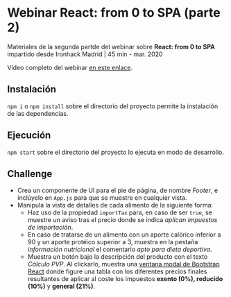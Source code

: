 # Webinar React: from 0 to SPA (parte 2)

Materiales de la segunda partde del webinar sobre  **React: from 0 to SPA** impartido desde Ironhack Madrid | 45 min - mar. 2020

Vídeo completo del webinar [en este enlace](https://youtu.be/k13Pztr3ZLk).

## Instalación

`npm i` o `npm install` sobre el directorio del proyecto permite la instalación de las dependencias.

## Ejecución 

`npm start` sobre el directorio del proyecto lo ejecuta en modo de desarrollo.

## Challenge
-  Crea un componente de UI para el pie de página, de nombre *Footer*, e inclúyelo en `App.js` para que se muestre en cualquier vista.
- Manipula la vista de detalles de cada alimento de la siguiente forma: 
  - Haz uso de la propiedad `importTax` para, en caso de ser `true`, se muestre un aviso tras el precio donde se indica *aplican impuestos de importación*.
  - En caso de tratarse de un alimento con un aporte calórico inferior a 90 y un aporte protéico superior a 3, muestra en la pestaña *información nutricional* el comentario *apto para dieta deportiva*.
  - Muestra un botón bajo la descripción del producto con el texto *Cálculo PVP*. Al clickarlo, muestra una [ventana modal de Bootstrap React](https://react-bootstrap.github.io/components/modal/) donde figure una tabla con los diferentes precios finales resultantes de aplicar al coste los impuestos **exento (0%), reducido (10%)** y **general (21%)**. 
